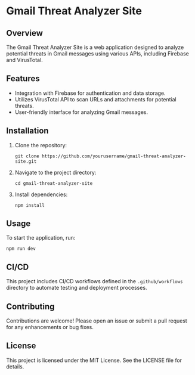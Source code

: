 # Gmail Threat Analyzer Site

## Overview
The Gmail Threat Analyzer Site is a web application designed to analyze potential threats in Gmail messages using various APIs, including Firebase and VirusTotal.

## Features
- Integration with Firebase for authentication and data storage.
- Utilizes VirusTotal API to scan URLs and attachments for potential threats.
- User-friendly interface for analyzing Gmail messages.

## Installation
1. Clone the repository:
   ```
   git clone https://github.com/yourusername/gmail-threat-analyzer-site.git
   ```
2. Navigate to the project directory:
   ```
   cd gmail-threat-analyzer-site
   ```
3. Install dependencies:
   ```
   npm install
   ```

## Usage
To start the application, run:
```
npm run dev
```

## CI/CD
This project includes CI/CD workflows defined in the `.github/workflows` directory to automate testing and deployment processes.

## Contributing
Contributions are welcome! Please open an issue or submit a pull request for any enhancements or bug fixes.

## License
This project is licensed under the MIT License. See the LICENSE file for details.